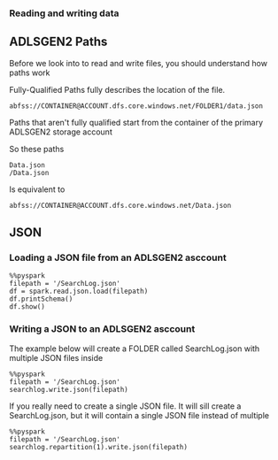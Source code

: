 ### Reading and writing data 

## ADLSGEN2 Paths

Before we look into to read and write files, you should understand how paths work

Fully-Qualified Paths fully describes the location of the file.

```
abfss://CONTAINER@ACCOUNT.dfs.core.windows.net/FOLDER1/data.json
```

Paths that aren't fully qualified start from the container of the primary ADLSGEN2 storage account

So these paths 
```
Data.json
/Data.json
```

Is equivalent to 

```
abfss://CONTAINER@ACCOUNT.dfs.core.windows.net/Data.json
```




## JSON

### Loading a JSON file from an ADLSGEN2 asccount
```
%%pyspark
filepath = '/SearchLog.json'
df = spark.read.json.load(filepath)
df.printSchema()
df.show()
```

### Writing a JSON to an ADLSGEN2 asccount

The example below will create a FOLDER called SearchLog.json with multiple JSON files inside
```
%%pyspark
filepath = '/SearchLog.json'
searchlog.write.json(filepath)
```

If you really need to create a single JSON file. It will sill create a SearchLog.json, but it will contain a single JSON file instead of multiple

```
%%pyspark
filepath = '/SearchLog.json'
searchlog.repartition(1).write.json(filepath)
```
